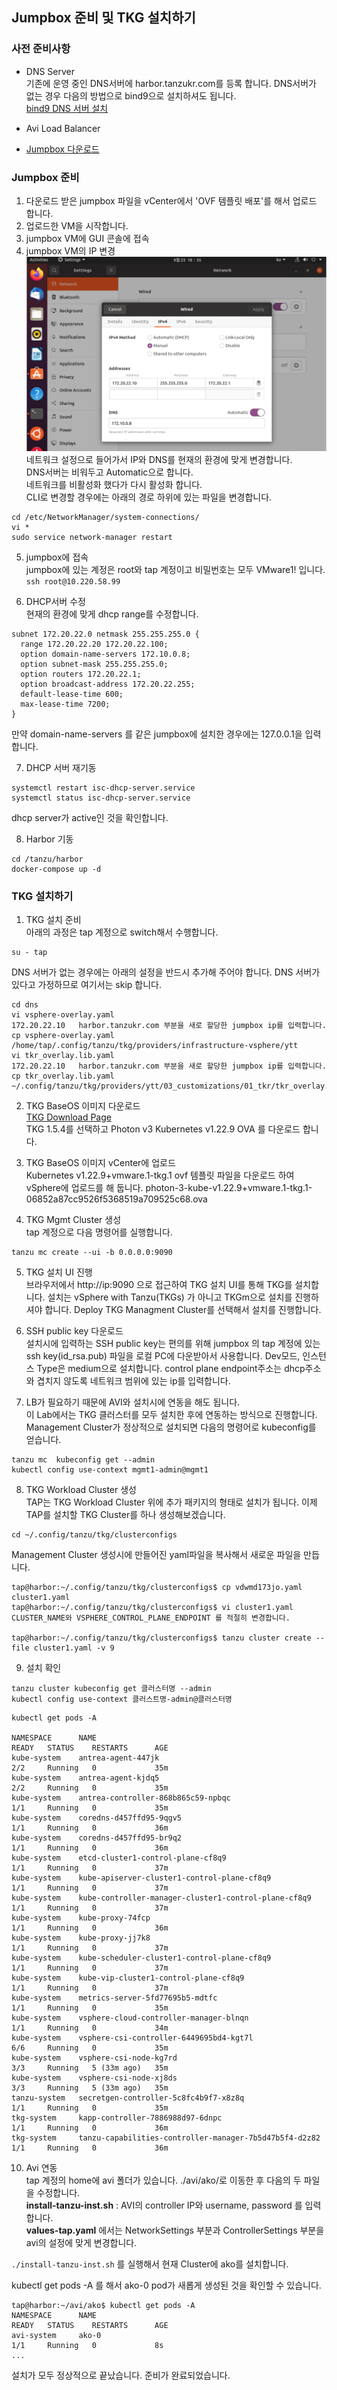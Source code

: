 ## Jumpbox 준비 및 TKG 설치하기

### 사전 준비사항
- DNS Server<br>
기존에 운영 중인 DNS서버에 harbor.tanzukr.com를 등록 합니다.
DNS서버가 없는 경우 다음의 방법으로 bind9으로 설치하셔도 됩니다.<br>
[bind9 DNS 서버 설치](./dns-install.md)

- Avi Load Balancer
- [Jumpbox 다운로드](https://onevmw.sharepoint.com/:f:/r/teams/TAPHOLWorkshop/Shared%20Documents/General/jumpbox?csf=1&web=1&e=1Zi1TL)


### Jumpbox 준비
1. 다운로드 받은 jumpbox 파일을 vCenter에서 'OVF 템플릿 배포'를 해서 업로드 합니다.
1. 업로드한 VM을 시작합니다.
1. jumpbox VM에 GUI 콘솔에 접속
1. jumpbox VM의 IP 변경
 ![](./jumpbox/jumpbox_v1.png)
네트워크 설정으로 들어가서 IP와 DNS를 현재의 환경에 맞게 변경합니다.<br>
DNS서버는 비워두고 Automatic으로 합니다. <br>네트워크를 비활성화 했다가 다시 활성화 합니다.<br>
CLI로 변경할 경우에는 아래의 경로 하위에 있는 파일을 변경합니다.<br>
```
cd /etc/NetworkManager/system-connections/
vi *
sudo service network-manager restart
```

5. jumpbox에 접속<br>
jumpbox에 있는 계정은 root와 tap 계정이고 비밀번호는 모두 VMware1! 입니다.<br>
``` ssh root@10.220.58.99 ```

6. DHCP서버 수정<br>
현재의 환경에 맞게 dhcp range를 수정합니다.
```
subnet 172.20.22.0 netmask 255.255.255.0 {
  range 172.20.22.20 172.20.22.100;
  option domain-name-servers 172.10.0.8;
  option subnet-mask 255.255.255.0;
  option routers 172.20.22.1;
  option broadcast-address 172.20.22.255;
  default-lease-time 600;
  max-lease-time 7200;
}
```
만약 domain-name-servers 를 같은 jumpbox에 설치한 경우에는 127.0.0.1을 입력합니다.

7. DHCP 서버 재기동<br>
```
systemctl restart isc-dhcp-server.service
systemctl status isc-dhcp-server.service
```
dhcp server가 active인 것을 확인합니다.

8. Harbor 기동<br>
```
cd /tanzu/harbor
docker-compose up -d
```

### TKG 설치하기
1. TKG 설치 준비<br>
아래의 과정은 tap 계정으로 switch해서 수행합니다.
```
su - tap
```

DNS 서버가 없는 경우에는 아래의 설정을 반드시 추가해 주어야 합니다.
DNS 서버가 있다고 가정하므로 여기서는 skip 합니다.
```
cd dns
vi vsphere-overlay.yaml
172.20.22.10   harbor.tanzukr.com 부분을 새로 할당한 jumpbox ip를 입력합니다.
cp vsphere-overlay.yaml /home/tap/.config/tanzu/tkg/providers/infrastructure-vsphere/ytt
vi tkr_overlay.lib.yaml
172.20.22.10   harbor.tanzukr.com 부분을 새로 할당한 jumpbox ip를 입력합니다.
cp tkr_overlay.lib.yaml ~/.config/tanzu/tkg/providers/ytt/03_customizations/01_tkr/tkr_overlay.lib.yaml
```

2. TKG BaseOS 이미지 다운로드<br>
[TKG Download Page](https://customerconnect.vmware.com/en/downloads/details?downloadGroup=TKG-154&productId=988&rPId=93384)<br>
TKG 1.5.4를 선택하고 Photon v3 Kubernetes v1.22.9 OVA 를 다운로드 합니다.

3. TKG BaseOS 이미지 vCenter에 업로드<br>
Kubernetes v1.22.9+vmware.1-tkg.1 ovf 템플릿 파일을 다운로드 하여 vSphere에 업로드를 해 둡니다.
photon-3-kube-v1.22.9+vmware.1-tkg.1-06852a87cc9526f5368519a709525c68.ova

4. TKG Mgmt Cluster 생성<br>
tap 계정으로 다음 명령어를 실행합니다.
```
tanzu mc create --ui -b 0.0.0.0:9090 
```

5. TKG 설치 UI 진행<br>
브라우저에서 http://ip:9090 으로 접근하여 TKG 설치 UI를 통해 TKG를 설치합니다.
설치는 vSphere with Tanzu(TKGs) 가 아니고 TKGm으로 설치를 진행하셔야 합니다.
Deploy TKG Managment Cluster를 선택해서 설치를 진행합니다.

6. SSH public key 다운로드<br>
설치시에 입력하는 SSH public key는 편의를 위해 jumpbox 의 tap 계정에 있는 ssh key(id_rsa.pub) 파일을 로컬 PC에 다운받아서 사용합니다.
Dev모드, 인스턴스 Type은 medium으로 설치합니다.
control plane endpoint주소는 dhcp주소와 겹치지 않도록 네트워크 범위에 있는 ip를 입력합니다.

7. LB가 필요하기 때문에 AVI와 설치시에 연동을 해도 됩니다.<br>
이 Lab에서는 TKG 클러스터를 모두 설치한 후에 연동하는 방식으로 진행합니다.
Management Cluster가 정상적으로 설치되면 다음의 명령어로 kubeconfig를 얻습니다.
```
tanzu mc  kubeconfig get --admin
kubectl config use-context mgmt1-admin@mgmt1
```

8. TKG Workload Cluster 생성<br>
TAP는 TKG Workload Cluster 위에 추가 패키지의 형태로 설치가 됩니다.
이제 TAP를 설치할 TKG Cluster를 하나 생성해보겠습니다.
```
cd ~/.config/tanzu/tkg/clusterconfigs 
```
Management Cluster 생성시에 만들어진 yaml파일을 복사해서 새로운 파일을 만듭니다.

```
tap@harbor:~/.config/tanzu/tkg/clusterconfigs$ cp vdwmd173jo.yaml cluster1.yaml
tap@harbor:~/.config/tanzu/tkg/clusterconfigs$ vi cluster1.yaml
CLUSTER_NAME와 VSPHERE_CONTROL_PLANE_ENDPOINT 를 적절히 변경합니다.

tap@harbor:~/.config/tanzu/tkg/clusterconfigs$ tanzu cluster create --file cluster1.yaml -v 9
```

9. 설치 확인<br>
```
tanzu cluster kubeconfig get 클러스터명 --admin
kubectl config use-context 클러스트명-admin@클러스터명
```

```
kubectl get pods -A

NAMESPACE      NAME                                                     READY   STATUS    RESTARTS      AGE
kube-system    antrea-agent-447jk                                       2/2     Running   0             35m
kube-system    antrea-agent-kjdq5                                       2/2     Running   0             35m
kube-system    antrea-controller-868b865c59-npbqc                       1/1     Running   0             35m
kube-system    coredns-d457ffd95-9qgv5                                  1/1     Running   0             36m
kube-system    coredns-d457ffd95-br9q2                                  1/1     Running   0             36m
kube-system    etcd-cluster1-control-plane-cf8q9                        1/1     Running   0             37m
kube-system    kube-apiserver-cluster1-control-plane-cf8q9              1/1     Running   0             37m
kube-system    kube-controller-manager-cluster1-control-plane-cf8q9     1/1     Running   0             37m
kube-system    kube-proxy-74fcp                                         1/1     Running   0             36m
kube-system    kube-proxy-jj7k8                                         1/1     Running   0             37m
kube-system    kube-scheduler-cluster1-control-plane-cf8q9              1/1     Running   0             37m
kube-system    kube-vip-cluster1-control-plane-cf8q9                    1/1     Running   0             37m
kube-system    metrics-server-5fd77695b5-mdtfc                          1/1     Running   0             35m
kube-system    vsphere-cloud-controller-manager-blnqn                   1/1     Running   0             34m
kube-system    vsphere-csi-controller-6449695bd4-kgt7l                  6/6     Running   0             35m
kube-system    vsphere-csi-node-kg7rd                                   3/3     Running   5 (33m ago)   35m
kube-system    vsphere-csi-node-xj8ds                                   3/3     Running   5 (33m ago)   35m
tanzu-system   secretgen-controller-5c8fc4b9f7-x8z8q                    1/1     Running   0             35m
tkg-system     kapp-controller-7886988d97-6dnpc                         1/1     Running   0             36m
tkg-system     tanzu-capabilities-controller-manager-7b5d47b5f4-d2z82   1/1     Running   0             36m
```


10. Avi 연동<br>
tap 계정의 home에 avi 폴더가 있습니다.
./avi/ako/로 이동한 후 다음의 두 파일을 수정합니다.<br>
<b>install-tanzu-inst.sh</b> : AVI의 controller IP와 username, password 를 입력합니다.<br>
<b>values-tap.yaml</b> 에서는 
NetworkSettings 부분과 ControllerSettings 부분을 avi의 설정에 맞게 변경합니다.

```./install-tanzu-inst.sh``` 를 실행해서 현재 Cluster에 ako를 설치합니다.

kubectl get pods -A 를 해서 ako-0 pod가 새롭게 생성된 것을 확인할 수 있습니다.
```
tap@harbor:~/avi/ako$ kubectl get pods -A
NAMESPACE      NAME                                                     READY   STATUS    RESTARTS      AGE
avi-system     ako-0                                                    1/1     Running   0             8s
...
```

설치가 모두 정상적으로 끝났습니다. 준비가 완료되었습니다.